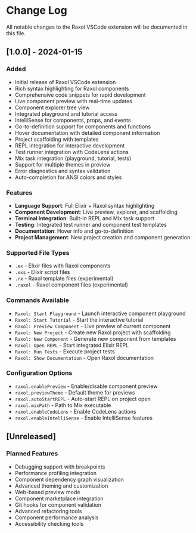 # Change Log

All notable changes to the Raxol VSCode extension will be documented in this file.

## [1.0.0] - 2024-01-15

### Added
- Initial release of Raxol VSCode extension
- Rich syntax highlighting for Raxol components
- Comprehensive code snippets for rapid development
- Live component preview with real-time updates
- Component explorer tree view
- Integrated playground and tutorial access
- IntelliSense for components, props, and events
- Go-to-definition support for components and functions
- Hover documentation with detailed component information
- Project scaffolding with templates
- REPL integration for interactive development
- Test runner integration with CodeLens actions
- Mix task integration (playground, tutorial, tests)
- Support for multiple themes in preview
- Error diagnostics and syntax validation
- Auto-completion for ANSI colors and styles

### Features
- **Language Support**: Full Elixir + Raxol syntax highlighting
- **Component Development**: Live preview, explorer, and scaffolding
- **Terminal Integration**: Built-in REPL and Mix task support
- **Testing**: Integrated test runner and component test templates
- **Documentation**: Hover info and go-to-definition
- **Project Management**: New project creation and component generation

### Supported File Types
- `.ex` - Elixir files with Raxol components
- `.exs` - Elixir script files
- `.rx` - Raxol template files (experimental)
- `.raxol` - Raxol component files (experimental)

### Commands Available
- `Raxol: Start Playground` - Launch interactive component playground
- `Raxol: Start Tutorial` - Start the interactive tutorial
- `Raxol: Preview Component` - Live preview of current component
- `Raxol: New Project` - Create new Raxol project with scaffolding
- `Raxol: New Component` - Generate new component from templates
- `Raxol: Open REPL` - Start integrated Elixir REPL
- `Raxol: Run Tests` - Execute project tests
- `Raxol: Show Documentation` - Open Raxol documentation

### Configuration Options
- `raxol.enablePreview` - Enable/disable component preview
- `raxol.previewTheme` - Default theme for previews
- `raxol.autoStartREPL` - Auto-start REPL on project open
- `raxol.mixPath` - Path to Mix executable
- `raxol.enableCodeLens` - Enable CodeLens actions
- `raxol.enableIntelliSense` - Enable IntelliSense features

## [Unreleased]

### Planned Features
- Debugging support with breakpoints
- Performance profiling integration
- Component dependency graph visualization
- Advanced theming and customization
- Web-based preview mode
- Component marketplace integration
- Git hooks for component validation
- Advanced refactoring tools
- Component performance analysis
- Accessibility checking tools